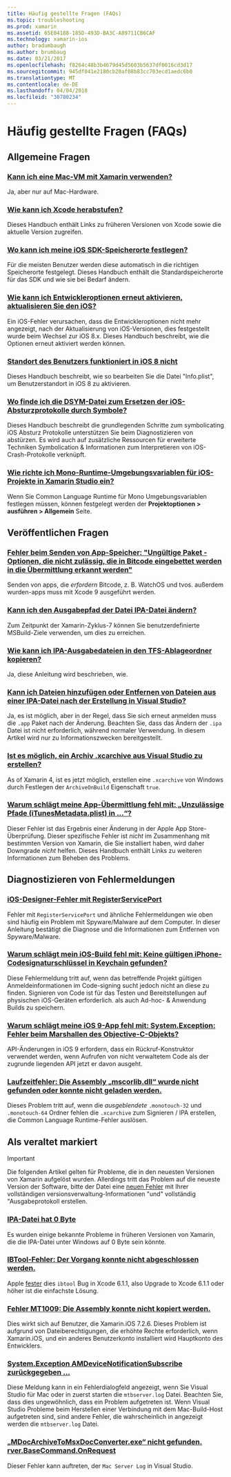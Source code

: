 ```yaml
---
title: Häufig gestellte Fragen (FAQs)
ms.topic: troubleshooting
ms.prod: xamarin
ms.assetid: 65E04188-185D-493D-BA3C-A89711CB6CAF
ms.technology: xamarin-ios
author: bradumbaugh
ms.author: brumbaug
ms.date: 03/21/2017
ms.openlocfilehash: f8264c48b3b4679d45d5603b5637df0016cd3d17
ms.sourcegitcommit: 945df041e2180cb20af08b83cc703ecd1aedc6b0
ms.translationtype: MT
ms.contentlocale: de-DE
ms.lasthandoff: 04/04/2018
ms.locfileid: "30780234"
---
```

# <a name="frequently-asked-questions"></a>Häufig gestellte Fragen (FAQs)

## <a name="general-questions"></a>Allgemeine Fragen

### <a name="can-i-use-a-mac-vm-with-xamarinmac-vmmd"></a>[Kann ich eine Mac-VM mit Xamarin verwenden?](mac-vm.md)
Ja, aber nur auf Mac-Hardware.

### <a name="how-can-i-downgrade-xcodedowngrade-xcodemd"></a>[Wie kann ich Xcode herabstufen?](downgrade-xcode.md)
Dieses Handbuch enthält Links zu früheren Versionen von Xcode sowie die aktuelle Version zugreifen.

### <a name="where-can-i-set-my-ios-sdk-locationsios-sdkmd"></a>[Wo kann ich meine iOS SDK-Speicherorte festlegen?](ios-sdk.md)
Für die meisten Benutzer werden diese automatisch in die richtigen Speicherorte festgelegt. Dieses Handbuch enthält die Standardspeicherorte für das SDK und wie sie bei Bedarf ändern.

### <a name="how-can-i-reenable-developer-options-after-updating-iosupdate-developer-optionsmd"></a>[Wie kann ich Entwickleroptionen erneut aktivieren, aktualisieren Sie den iOS?](update-developer-options.md)
Ein iOS-Fehler verursachen, dass die Entwickleroptionen nicht mehr angezeigt, nach der Aktualisierung von iOS-Versionen, dies festgestellt wurde beim Wechsel zur iOS 8.x. Dieses Handbuch beschreibt, wie die Optionen erneut aktiviert werden können.

### <a name="user-location-not-working-in-ios-8ios8-user-locationmd"></a>[Standort des Benutzers funktioniert in iOS 8 nicht](ios8-user-location.md)
Dieses Handbuch beschreibt, wie so bearbeiten Sie die Datei "Info.plist", um Benutzerstandort in iOS 8 zu aktivieren.

### <a name="where-can-i-find-the-dsym-file-to-symbolicate-ios-crash-logssymbolicate-ios-crashmd"></a>[Wo finde ich die DSYM-Datei zum Ersetzen der iOS-Absturzprotokolle durch Symbole?](symbolicate-ios-crash.md)
Dieses Handbuch beschreibt die grundlegenden Schritte zum symbolicating iOS Absturz Protokolle unterstützen Sie beim Diagnostizieren von abstürzen. Es wird auch auf zusätzliche Ressourcen für erweiterte Techniken Symbolication & Informationen zum Interpretieren von iOS-Crash-Protokolle verknüpft.


### <a name="how-do-i-set-mono-runtime-environment-variables-for-ios-projects-in-xamarin-studioxs-mono-runtimemd"></a>[Wie richte ich Mono-Runtime-Umgebungsvariablen für iOS-Projekte in Xamarin Studio ein?](xs-mono-runtime.md)
Wenn Sie Common Language Runtime für Mono Umgebungsvariablen festlegen müssen, können festgelegt werden der **Projektoptionen > ausführen > Allgemein** Seite.

## <a name="publishing-questions"></a>Veröffentlichen Fragen

### <a name="error-when-submitting-to-app-store-invalid-bundle---options-not-allowed-to-be-embedded-in-bitcode-are-detected-in-the-submissioninvalid-bundle-bitcodemd"></a>[Fehler beim Senden von App-Speicher: "Ungültige Paket - Optionen, die nicht zulässig, die in Bitcode eingebettet werden in die Übermittlung erkannt werden"](invalid-bundle-bitcode.md)

Senden von apps, die _erfordern_ Bitcode, z. B. WatchOS und tvos. außerdem wurden-apps muss mit Xcode 9 ausgeführt werden.

### <a name="can-i-change-the-output-path-of-the-ipa-fileipa-output-pathmd"></a>[Kann ich den Ausgabepfad der Datei IPA-Datei ändern?](ipa-output-path.md)
Zum Zeitpunkt der Xamarin-Zyklus-7 können Sie benutzerdefinierte MSBuild-Ziele verwenden, um dies zu erreichen.

### <a name="how-can-i-copy-ipa-output-files-to-the-tfs-drop-folderipa-tfsmd"></a>[Wie kann ich IPA-Ausgabedateien in den TFS-Ablageordner kopieren?](ipa-tfs.md)
Ja, diese Anleitung wird beschrieben, wie.

### <a name="can-i-add-files-to-or-remove-files-from-an-ipa-file-after-building-it-in-visual-studiomodify-ipamd"></a>[Kann ich Dateien hinzufügen oder Entfernen von Dateien aus einer IPA-Datei nach der Erstellung in Visual Studio?](modify-ipa.md)
Ja, es ist möglich, aber in der Regel, dass Sie sich erneut anmelden muss die `.app` Paket nach der Änderung. Beachten Sie, dass das Ändern der `.ipa` Datei ist nicht erforderlich, während normaler Verwendung. In diesem Artikel wird nur zu Informationszwecken bereitgestellt.

### <a name="is-it-possible-to-create-a-xcarchive-archive-from-visual-studiocreate-xcarchivemd"></a>[Ist es möglich, ein Archiv .xcarchive aus Visual Studio zu erstellen?](create-xcarchive.md)
As of Xamarin 4, ist es jetzt möglich, erstellen eine `.xcarchive` von Windows durch Festlegen der `ArchiveOnBuild` Eigenschaft `true`.

### <a name="why-does-my-app-submission-fail-with-disallowed-paths--itunesmetadataplist--found-at--itunesmetadata-disallowed-pathsmd"></a>[Warum schlägt meine App-Übermittlung fehl mit: „Unzulässige Pfade (iTunesMetadata.plist) in ...“?](itunesmetadata-disallowed-paths.md)
Dieser Fehler ist das Ergebnis einer Änderung in der Apple App Store-Überprüfung. Dieser spezifische Fehler ist _nicht_ im Zusammenhang mit bestimmten Version von Xamarin, die Sie installiert haben, wird daher Downgrade _nicht_ helfen. Dieses Handbuch enthält Links zu weiteren Informationen zum Beheben des Problems.


## <a name="diagnosing-specific-error-messages"></a>Diagnostizieren von Fehlermeldungen

### <a name="ios-designer-error-with-registerserviceporterror-registerserviceportmd"></a>[iOS-Designer-Fehler mit RegisterServicePort](error-registerserviceport.md)
Fehler mit `RegisterServicePort` und ähnliche Fehlermeldungen wie oben sind häufig ein Problem mit Spyware/Malware auf dem Computer. In dieser Anleitung bestätigt die Diagnose und die Informationen zum Entfernen von Spyware/Malware.

### <a name="why-does-my-ios-build-fail-with-no-valid-iphone-code-signing-keys-found-in-keychainno-codesigning-keysmd"></a>[Warum schlägt mein iOS-Build fehl mit: Keine gültigen iPhone-Codesignaturschlüssel in Keychain gefunden?](no-codesigning-keys.md)
Diese Fehlermeldung tritt auf, wenn das betreffende Projekt gültigen Anmeldeinformationen im Code-signing sucht jedoch nicht an diese zu finden. Signieren von Code ist für das Testen und Bereitstellungen auf physischen iOS-Geräten erforderlich. als auch Ad-hoc- & Anwendung Builds zu speichern.

### <a name="why-does-my-ios-9-app-fail-with-systemexception-failed-to-marshal-the-objective-c-objectexception-marshal-obj-cmd"></a>[Warum schlägt meine iOS 9-App fehl mit: System.Exception: Fehler beim Marshallen des Objective-C-Objekts?](exception-marshal-obj-c.md)
API-Änderungen in iOS 9 erfordern, dass ein Rückruf-Konstruktor verwendet werden, wenn Aufrufen von nicht verwaltetem Code als der zugrunde liegenden API jetzt er davon ausgeht.

### <a name="runtime-error-the-assembly-mscorlibdll-was-not-found-or-could-not-be-loadederror-mscorlib-not-foundmd"></a>[Laufzeitfehler: Die Assembly „mscorlib.dll“ wurde nicht gefunden oder konnte nicht geladen werden.](error-mscorlib-not-found.md)
Dieses Problem tritt auf, wenn die *ausgeblendete* `.monotouch-32` und `.monotouch-64` Ordner fehlen die `.xcarchive` zum Signieren / IPA erstellen, die Common Language Runtime-Fehler auslösen.

## <a name="deprecated"></a>Als veraltet markiert

> [!IMPORTANT]
> Die folgenden Artikel gelten für Probleme, die in den neuesten Versionen von Xamarin aufgelöst wurden. Allerdings tritt das Problem auf die neueste Version der Software, bitte der Datei eine [neuen Fehler](~/cross-platform/troubleshooting/questions/howto-file-bug.md) mit Ihrer vollständigen versionsverwaltung-Informationen "und" vollständig "Ausgabeprotokoll erstellen.



### <a name="ipa-file-is-0-bytesipa-zero-bytesmd"></a>[IPA-Datei hat 0 Byte](ipa-zero-bytes.md)
Es wurden einige bekannte Probleme in früheren Versionen von Xamarin, die die IPA-Datei unter Windows auf 0 Byte sein könnte.

### <a name="ibtool-error-the-operation-couldnt-be-completederror-ibtoolmd"></a>[IBTool-Fehler: Der Vorgang konnte nicht abgeschlossen werden.](error-ibtool.md)
Apple [fester](https://developer.apple.com/library/ios/releasenotes/DeveloperTools/RN-Xcode/Chapters/xc6_release_notes.html) dies `ibtool` Bug in Xcode 6.1.1, also Upgrade to Xcode 6.1.1 oder höher ist die einfachste Lösung.

### <a name="error-mt1009-could-not-copy-the-assemblyerror-mt1009md"></a>[Fehler MT1009: Die Assembly konnte nicht kopiert werden.](error-mt1009.md)
Dies wirkt sich auf Benutzer, die Xamarin.iOS 7.2.6. Dieses Problem ist aufgrund von Dateiberechtigungen, die erhöhte Rechte erforderlich, wenn Xamarin.iOS, und ein anderes Benutzerkonto installiert wird Hauptkonto des Entwicklers.

### <a name="systemexception-amdevicenotificationsubscribe-returned-exception-amddevicenotificationsubscribemd"></a>[System.Exception AMDeviceNotificationSubscribe zurückgegeben ...](exception-amddevicenotificationsubscribe.md)
Diese Meldung kann in ein Fehlerdialogfeld angezeigt, wenn Sie Visual Studio für Mac oder in zuerst starten die `mtbserver.log` Datei. Beachten Sie, dass dies ungewöhnlich, dass ein Problem aufgetreten ist. Wenn Visual Studio Probleme beim Herstellen einer Verbindung mit dem Mac-Build-Host aufgetreten sind, sind andere Fehler, die wahrscheinlich in angezeigt werden die `mtbserver.log` Datei.

### <a name="mdocarchivetomsxdocconverterexe-not-found-rverbasecommandonrequestmdocarchivetomsxdocconverter-not-foundmd"></a>[„MDocArchiveToMsxDocConverter.exe“ nicht gefunden. rver.BaseCommand.OnRequest](mdocarchivetomsxdocconverter-not-found.md)
Dieser Fehler kann auftreten, der `Mac Server Log` in Visual Studio.
